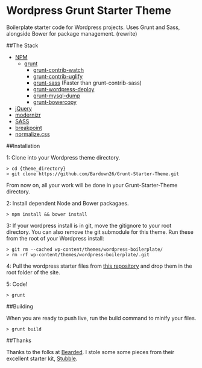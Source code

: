 Wordpress Grunt Starter Theme
=============================

Boilerplate starter code for Wordpress projects. Uses Grunt and Sass, alongside Bower for package management. (rewrite)

##The Stack

* [NPM](https://npmjs.org/)
  * [grunt](http://gruntjs.com/)
    * [grunt-contrib-watch](https://github.com/gruntjs/grunt-contrib-watch)
    * [grunt-contrib-uglify](https://github.com/gruntjs/grunt-contrib-uglify)
    * [grunt-sass](https://www.npmjs.com/package/grunt-sass) (Faster than grunt-contrib-sass)
    * [grunt-wordpress-deploy](https://www.npmjs.com/package/grunt-wordpress-deploy)
    * [grunt-mysql-dump](https://www.npmjs.com/package/grunt-mysql-dump)
    * [grunt-bowercopy](https://www.npmjs.com/package/grunt-bowercopy)
* [jQuery](http://jquery.com/)
* [modernizr](http://modernizr.com/)
* [SASS](http://sass-lang.com/)
* [breakpoint](http://breakpoint-sass.com/)
* [normalize.css](http://necolas.github.com/normalize.css/)

##Installation 

1: Clone into your Wordpress theme directory.

```Shell
> cd {theme_directory}
> git clone https://github.com/Bardown26/Grunt-Starter-Theme.git
```
From now on, all your work will be done in your Grunt-Starter-Theme directory.

2: Install dependent Node and Bower packagaes.

```Shell
> npm install && bower install
```

3: If your wordpress install is in git, move the gitignore to your root directory. You can also remove the git submodule for this theme. Run these from the root of your Wordpress install:

```Shell
> git rm --cached wp-content/themes/wordpress-boilerplate/
> rm -rf wp-content/themes/wordpress-boilerplate/.git
```

4: Pull the wordpress starter files from [this repository](https://github.com/stinoga/wordpress-starter) and drop them in the root folder of the site.

5: Code!

```Shell
> grunt
```

##Building

When you are ready to push live, run the build command to minify your files.

```Shell
> grunt build
```

##Thanks

Thanks to the folks at [Bearded](http://bearded.com/). I stole some some pieces from their excellent starter kit, [Stubble](https://github.com/beardedstudio/stubble?source=cc).